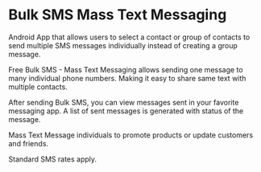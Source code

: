 # Bulk SMS Mass Text Messaging
Android App that allows users to select a contact or group of contacts to send multiple SMS messages individually instead of creating a group message.

Free Bulk SMS - Mass Text Messaging allows sending one message to many individual phone numbers. Making it easy to share same text with multiple contacts.

After sending Bulk SMS, you can view messages sent in your favorite messaging app. A list of sent messages is generated with status of the message.

Mass Text Message individuals to promote products or update customers and friends.

Standard SMS rates apply.

